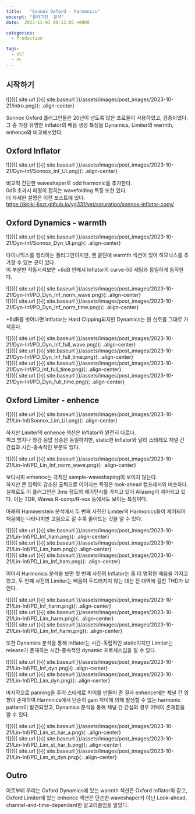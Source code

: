 ```yaml
---
title:   "Sonnox Oxford - harmonics"
excerpt: "플러그인  분석"
date:  2023-11-03 00:12:05 +0900

categories:
  - Production

tags:
  - VST
  - PC
---
```


## 시작하기  

![]({{ site.url }}{{ site.baseurl }}/assets/images/post_images/2023-10-21/intro.png){: .align-center}  

Sonnox Oxford 플러그인들은 20년이 넘도록 많은 프로들이 사용하였고, 검증되었다.  
그 중 가장 유명한 Inflator의 배음 생성 특징을 Dynamics, Limiter의 warmth, enhence와 비교해보았다.  

## Oxford Inflator  

![]({{ site.url }}{{ site.baseurl }}/assets/images/post_images/2023-10-21/Dyn-Inf/Sonnox_Inf_UI.png){: .align-center}  

비교적 간단한 waveshaper로 odd harmonic을 추가한다.  
0dB 초과시 파형이 접히는 wavefolding 특징 또한 있다.  
더 자세한 설명은 이전 포스트에 있다.  
<https://kiriki-liszt.github.io/yg331/vst/saturation/sonnox-inflator-copy/>  

## Oxford Dynamics - warmth  

![]({{ site.url }}{{ site.baseurl }}/assets/images/post_images/2023-10-21/Dyn-Inf/Sonnox_Dyn_UI.png){: .align-center}  

다이나믹스를 정리하는 플러그인이지만, 맨 끝단에 warmth 섹션이 있어 하모닉스를 추가할 수 있는 곳이 있다.  
이 부분만 작동시켜보면 +6dB 안에서 Inflator의 curve-50 세팅과 동일하게 동작한다.  

![]({{ site.url }}{{ site.baseurl }}/assets/images/post_images/2023-10-21/Dyn-Inf/PD_Dyn_Inf_norm_wave.png){: .align-center}  
![]({{ site.url }}{{ site.baseurl }}/assets/images/post_images/2023-10-21/Dyn-Inf/PD_Dyn_Inf_norm_time.png){: .align-center}  

+6dB를 벗어나면 Inflator는 Hard Clipping되지만 Dynamics는 원 신호를 그대로 가져온다.  

![]({{ site.url }}{{ site.baseurl }}/assets/images/post_images/2023-10-21/Dyn-Inf/PD_Dyn_Inf_full_wave.png){: .align-center}  
![]({{ site.url }}{{ site.baseurl }}/assets/images/post_images/2023-10-21/Dyn-Inf/PD_Dyn_Inf_full_time.png){: .align-center}  
![]({{ site.url }}{{ site.baseurl }}/assets/images/post_images/2023-10-21/Dyn-Inf/PD_Inf_full_time.png){: .align-center}  
![]({{ site.url }}{{ site.baseurl }}/assets/images/post_images/2023-10-21/Dyn-Inf/PD_Dyn_full_time.png){: .align-center}  

## Oxford Limiter - enhence  

![]({{ site.url }}{{ site.baseurl }}/assets/images/post_images/2023-10-21/Lin-Inf/Sonnox_Lim_UI.png){: .align-center}  

하지만 Limiter의 enhence 섹션은 Inflator와 완전히 다르다.  
피크 방지나 청감 음압 상승은 동일하지만, static한 Inflator와 달리 스테레오 채널 간 간섭과 시간-종속적인 부분도 있다.  

![]({{ site.url }}{{ site.baseurl }}/assets/images/post_images/2023-10-21/Lin-Inf/PD_Lin_Inf_norm_wave.png){: .align-center}  

보다시피 enhence는 극적인 sample-waveshaping이 보이지 않는다.  
하지만 큰 입력이 감소된 출력으로 이어지는 특징은 look-ahead 컴프레서와 비슷하다.  
실제로도 이 플러그인은 3ms 정도의 레이턴시를 가지고 있어 Aliasing이 제어되고 있다. 이는 TDR, Waves R-comp/R-vox 등에서도 보이는 특징이다.  

아래의 Hammerstein 분석에서 두 번째 사진인 Limiter의 Harmonics들이 제어되어 저음에는 나타나지만 고음으로 갈 수록 줄어드는 것을 알 수 있다.  

![]({{ site.url }}{{ site.baseurl }}/assets/images/post_images/2023-10-21/Lin-Inf/PD_Inf_ham.png){: .align-center}  
![]({{ site.url }}{{ site.baseurl }}/assets/images/post_images/2023-10-21/Lin-Inf/PD_Lim_ham.png){: .align-center}  
![]({{ site.url }}{{ site.baseurl }}/assets/images/post_images/2023-10-21/Lin-Inf/PD_Lim_Inf_ham.png){: .align-center}  

이어서 Harmonics 분석을 보면 첫 번째 사진의 Inflator는 좀 더 명확한 배음을 가지고 있고, 두 번쨰 사진의 Limiter는 배음이 두드러지지 않는 대신 전 대역에 걸친 THD가 보인다.  

![]({{ site.url }}{{ site.baseurl }}/assets/images/post_images/2023-10-21/Lin-Inf/PD_Inf_harm.png){: .align-center}  
![]({{ site.url }}{{ site.baseurl }}/assets/images/post_images/2023-10-21/Lin-Inf/PD_Lim_harm.png){: .align-center}  
![]({{ site.url }}{{ site.baseurl }}/assets/images/post_images/2023-10-21/Lin-Inf/PD_Lim_Inf_harm.png){: .align-center}  

또한 Dynamics 분석을 통해 Inflator는 시간-독립적인 static이지만 Limiter는 release가 존재하는 시간-종속적인 dynamic 프로세스임을 알 수 있다.  

![]({{ site.url }}{{ site.baseurl }}/assets/images/post_images/2023-10-21/Lin-Inf/PD_Inf_dyn.png){: .align-center}  
![]({{ site.url }}{{ site.baseurl }}/assets/images/post_images/2023-10-21/Lin-Inf/PD_Lim_dyn.png){: .align-center}  

마지막으로 panning을 주어 스테레로 차이를 만들어 준 결과 enhence에는 체널 간 영향이 존재하여 Harminics에서 단순히 gain 차이에 의해 발생할 수 없는 harmonic pattern이 발견되었고, Dynamics 분석을 통해 채널 간 간섭의 경우 어택이 존재함을 알 수 있다.  

![]({{ site.url }}{{ site.baseurl }}/assets/images/post_images/2023-10-21/Lin-Inf/PD_Lim_st_har_a.png){: .align-center}  
![]({{ site.url }}{{ site.baseurl }}/assets/images/post_images/2023-10-21/Lin-Inf/PD_Lim_st_har_b.png){: .align-center}  
![]({{ site.url }}{{ site.baseurl }}/assets/images/post_images/2023-10-21/Lin-Inf/PD_Lim_st_dyn.png){: .align-center}  

## Outro  

이로부터 우리는 Oxford Dynamics에 있는 warmth 섹션은 Oxford Inflator와 같고, Oxford Limiter에 있는 enhence 섹션은 단순한 waveshaper가 아닌 Look-ahead, channel-and-time-dependent한 알고리즘임을 알았다.  

